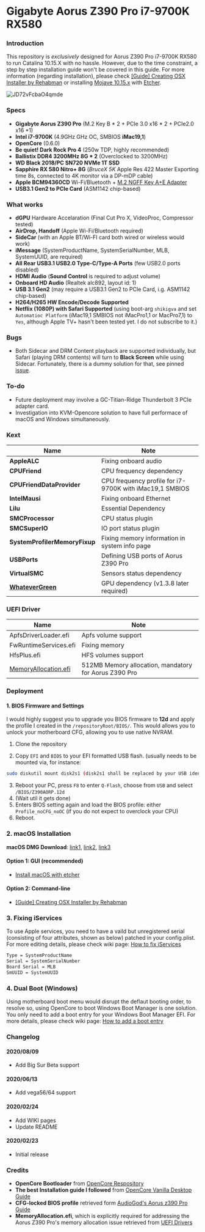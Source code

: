 # Gigabyte Aorus Z390 Pro i7-9700K RX580
### Introduction

This repository is *exclusively* designed for Aorus Z390 Pro i7-9700K RX580 to run Catalina 10.15.X with no hassle. However, due to the time constraint, a step by step installation guide won't be covered in this guide. For more information (regarding installation), please check [[Guide] Creating OSX Installer by Rehabman](https://www.tonymacx86.com/threads/guide-booting-the-os-x-installer-on-laptops-with-clover.148093/) or installing [Mojave 10.15.x](https://mirrors.dtops.cc/iso/MacOS/daliansky_macos/) with [Etcher](https://www.balena.io/etcher/).

![JD72vFcbaO4qmde](https://i.loli.net/2020/02/24/JD72vFcbaO4qmde.jpg)

### Specs

- **Gigabyte Aorus Z390 Pro** (M.2 Key B * 2 + PCIe 3.0 x16 * 2 + PCIe2.0 x16 \*1)
- **Intel i7-9700K** (4.9GHz GHz OC, SMBIOS **iMac19,1**)
- **OpenCore** (0.6.0)
- **Be quiet! Dark Rock Pro 4** (250w TDP, highly recommended)
- **Ballistix DDR4 3200MHz 8G * 2** (Overclocked to 3200MHz)
- **WD Black 2018/PC SN720 NVMe 1T SSD**
- **Sapphire RX 580 Nitro+ 8G** (*BruceX 5K* Apple Res 422 Master Exporting time 8s, connected to 4K monitor via a DP-mDP cable)
- **Apple BCM94360CD** Wi-Fi/Bluetooth + [M.2 NGFF Key A+E Adapter](https://www.ebay.co.uk/itm/BCM94360CS2-BCM943224PCIEBT2-12-6-Pin-WIFI-wireless-card-module-to-NGFF-M-2/223633015347?hash=item3411910233:g:clQAAOSwI7lcld~Z) 
- **USB3.1 Gen2 to PCIe Card** (ASM1142 chip-based)



### What works

- **dGPU** Hardware Accelaration  (Final Cut Pro X, VideoProc, Compressor tested)
- **AirDrop, Handoff** (Apple Wi-Fi/Bluetooth required)
- **SideCar** (with an Apple BT/Wi-FI card both wired or wireless would work)
- **iMessage** (SystemProductName, SystemSerialNumber, MLB, SystemUUID, are required) 
- **All Rear USB3.1 USB2.0 Type-C/Type-A Ports** (few USB2.0 ports disabled) 
- **HDMI Audio** (**Sound Control** is required to adjust volume)
- **Onboard HD Audio** (Realtek alc892, layout id: 1)
- **USB 3.1 Gen2** (may require a USB3.1 Gen2 to PCIe Card, i.g. ASM1142 chip-based)
- **H264/H265 HW Encode/Decode Supported**
- **Netflix (1080P) with Safari Supported** (using boot-arg `shikigva` and set `Automatioc Platform` (iMac19,1 SMBIOS not iMacPro1,1 or MacPro7,1) to `Yes`, although Apple TV+ hasn't been tested yet. I do not subscribe to it.)

### Bugs 

- Both Sidecar and DRM Content playback are supported individually, but Safari (playing DRM contents)  will turn to **Black Screen** while using Sidecar. Fortunately, there is a dummy solution for that, see pinned [issue](https://github.com/sarkrui/Hackintosh-Z390-Aorus-Pro-9700K-RX580/issues/3). 

### To-do

* Future deployment may involve a GC-Titian-Ridge Thunderbolt 3 PCIe adapter card.
* Investigation into KVM-Opencore solution to have full performace of macOS and Windows simultaneously.

### Kext 

| Name     | Note     |
| ---- | ---- |
|**AppleALC**| Fixing onboard audio |
|**CPUFriend**| CPU frequency dependency |
|**CPUFriendDataProvider**| CPU frequency profile for i7-9700K with iMac19,1 SMBIOS |
|**IntelMausi**| Fixing onboard Ethernet |
|**Lilu**| Essential Dependency |
|**SMCProcessor**| CPU status plugin |
|**SMCSuperIO**| IO port status plugin |
|**SystemProfilerMemoryFixup**| Fixing memory information in system info page |
|**USBPorts**| Defining USB ports of Aorus Z390 Pro |
|**VirtualSMC**| Sensors status dependency |
|**[WhateverGreen](https://github.com/acidanthera/WhateverGreen)**| GPU dependency (v1.3.8 later required) |

### UEFI Driver

|  Name    | Note      |
| ---- | ---- |
|ApfsDriverLoader.efi| Apfs volume support |
|FwRuntimeServices.efi| Fixing memory |
|HfsPlus.efi| HFS volumes support |
|[MemoryAllocation.efi](https://github.com/williambj1/OpenCore-Factory/releases/tag/OpenCore-UEFI-Drivers)| 512MB Memory allocation, mandatory for Aorus Z390 Pro |



### Deployment

#### 1. BIOS Firmware and Settings

I would highly suggest you to upgrade you BIOS firmware to **12d** and apply the profile I created in the `/repositoryRoot/BIOS/`. This would allows you to unlock your motherboard CFG, allowing you to use native NVRAM. 

1. Clone the repository

2. Copy `EFI` and `BIOS` to your EFI formatted USB flash. (usually needs to be mounted via, for instance:
```bash
sudo diskutil mount disk2s1 (disk2s1 shall be replaced by your USB identifier)
```
3. Reboot your PC, press `F8` to enter `Q-Flash`, choose from `USB` and select `/BIOS/Z390AORP.12d`
4. (Wait util it gets done)
5. Enters BIOS setting again and load the BIOS profile: either `Profile_noCFG_noOC` (if you do not expect to overclock your CPU)
6. Reboot.

### 2. macOS Installation

**macOS DMG Download**: [link1](https://mirrors.dtops.cc/iso/MacOS/daliansky_macos/), [link2](http://drive.verynerd.info/macOS%20OS/), [link3](http://drive.verynerd.info/macOS%20OS/)

#### Option 1: GUI (recommended)

- [Install macOS with etcher](https://www.balena.io/etcher/)

#### Option 2: Command-line

- [[Guide] Creating OSX Installer by Rehabman](https://www.tonymacx86.com/threads/guide-booting-the-os-x-installer-on-laptops-with-clover.148093/) 

### 3. Fixing iServices

To use Apple services, you need to have a vaild but unregistered serial (consisting of four attributes, shown as below) patched in your config.plist. For more editing details, please check wiki page: [How to fix iServices](https://github.com/sarkrui/Hackintosh-Z390-Aorus-Pro-9700K-RX580/wiki/How-to-fix-iServices)

```bash
Type = SystemProductName
Serial = SystemSerialNumber
Board Serial = MLB
SmUUID = SystemUUID
```

### 4. Dual Boot (Windows)

Using motherboard boot menu would disrupt the deflaut booting order, to resolve so, using OpenCore to boot Windows Boot Manager is one solution. You only need to add a boot entry for your Windows Boot Manager EFI. For more details, please check wiki page: [How to add a boot entry](https://github.com/sarkrui/Hackintosh-Z390-Aorus-Pro-9700K-RX580/wiki/How-to-add-a-boot-entry-in-OpenCore)



### Changelog

#### 2020/08/09

+ Add Big Sur Beta support

#### 2020/06/13

* Add vega56/64 support

#### 2020/02/24

* Add WIKI pages
* Update README

#### 2020/02/23

* Initial release



### Credits

* **OpenCore Bootloader** from [OpenCore Respository](https://github.com/acidanthera/OpenCorePkg)
* **The best Installation guide I followed** from [OpenCore Vanilla Desktop Guide](https://khronokernel-2.gitbook.io/opencore-vanilla-desktop-guide/)
* **CFG-locked BIOS profile** retrieved form [AudioGod's Aorus z390 Pro Guide](https://www.insanelymac.com/forum/topic/339980-audiogods-aorus-z390-pro-patched-dsdt-mini-guide-and-discussion/)
* **MemoryAllocation.efi**, which is explicitly required for addressing the Aorus Z390 Pro's memory allocation issue retrieved from [UEFI Drivers](https://github.com/williambj1/OpenCore-Factory/releases/tag/OpenCore-UEFI-Drivers) 
